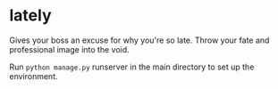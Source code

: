 # lately
Gives your boss an excuse for why you're so late. Throw your fate and professional image into the void.

Run ```python manage.py``` runserver in the main directory to set up the environment.
